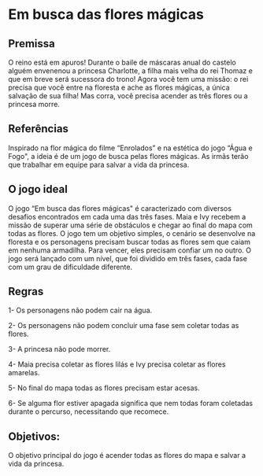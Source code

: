 # Em busca das flores mágicas

## Premissa
O reino está em apuros! Durante o baile de máscaras anual do castelo alguém envenenou a princesa Charlotte, a filha mais velha do rei Thomaz e que em breve será sucessora do trono! Agora você tem uma missão: o rei precisa que você entre na floresta e ache as flores mágicas, a única salvação de sua filha! Mas corra, você precisa acender as três flores ou a princesa morre.

## Referências
 Inspirado na flor mágica do filme “Enrolados” e na estética do jogo “Água e Fogo", a ideia é de um jogo de busca pelas flores mágicas. As irmãs terão que trabalhar em equipe para salvar a vida da princesa.

 ## O jogo ideal
O jogo “Em busca das flores mágicas" é caracterizado com diversos desafios encontrados em cada uma das três fases. Maia e Ivy recebem a missão de superar uma série de obstáculos e chegar ao final do mapa com todas as flores. O jogo tem um objetivo simples, o cenário se desenvolve na floresta e os personagens precisam buscar todas as flores sem que caiam em nenhuma armadilha. Para vencer, eles precisam confiar um no outro. O jogo será lançado com um nível, que foi dividido em três fases, cada fase com um grau de dificuldade diferente. 

## Regras
 
1- Os personagens não podem cair na água.

2- Os personagens não podem concluir uma fase sem coletar todas as flores. 

3- A princesa não pode morrer. 

4-  Maia precisa coletar as flores lilás e Ivy precisa coletar as flores amarelas. 

5- No final do mapa todas as flores precisam estar acesas.

6- Se alguma flor estiver apagada significa que nem todas foram coletadas durante o percurso, necessitando que recomece.

## Objetivos:
O objetivo principal do jogo é acender todas as flores do mapa e salvar a vida da princesa.




